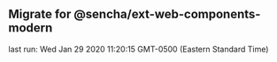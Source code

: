 ## Migrate for @sencha/ext-web-components-modern

last run: Wed Jan 29 2020 11:20:15 GMT-0500 (Eastern Standard Time)
